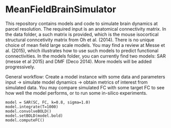 # MeanFieldBrainSimulator

This repository contains models and code to simulate brain dynamics at parcel resolution. The required input is an anatomical connectivity matrix. In the data folder, a such matrix is provided, which is the mouse isocortical structural conncetivity matrix from Oh et al. (2014). There is no unique choice of mean field large scale models. You may find a review at Messe et al. (2015), which illustrates how to use such models to predict functional connectivities. In the models folder, you can currently find two models: SAR (messe et al 2015) and DMF (Deco 2014). More models will be added progressively.

General workflow: Create a model instance with some data and parameters input -> simulate model dynamics -> obtain metrics of interest from simulated data. You may compare simulated FC with some target FC to see how well the model performs, or to run some in-silico experiments.

```
model = SAR(SC, FC, k=0.8, sigma=1.0) 
model.integrate(T=1000)
model.convolveBOLD()
model.setBOLD(model.bold)
model.computeFC()
```
